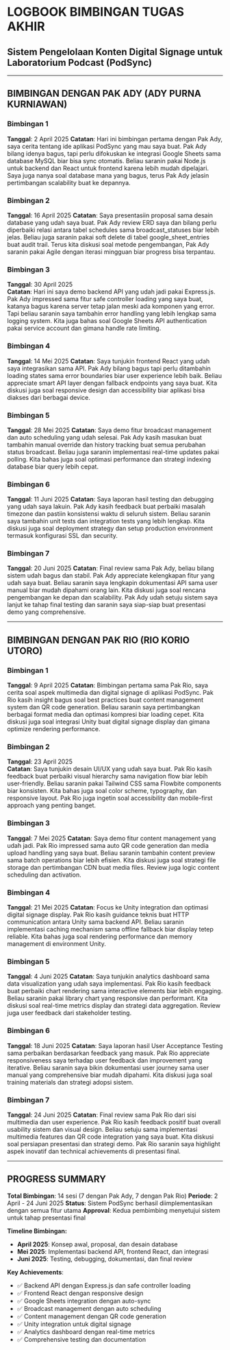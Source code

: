 # LOGBOOK BIMBINGAN TUGAS AKHIR
## Sistem Pengelolaan Konten Digital Signage untuk Laboratorium Podcast (PodSync)

---

## BIMBINGAN DENGAN PAK ADY (ADY PURNA KURNIAWAN)

### Bimbingan 1
**Tanggal**: 2 April 2025
**Catatan**: 
Hari ini bimbingan pertama dengan Pak Ady, saya cerita tentang ide aplikasi PodSync yang mau saya buat. Pak Ady bilang idenya bagus, tapi perlu difokuskan ke integrasi Google Sheets sama database MySQL biar bisa sync otomatis. Beliau saranin pakai Node.js untuk backend dan React untuk frontend karena lebih mudah dipelajari. Saya juga nanya soal database mana yang bagus, terus Pak Ady jelasin pertimbangan scalability buat ke depannya.

### Bimbingan 2  
**Tanggal**: 16 April 2025
**Catatan**:
Saya presentasiin proposal sama desain database yang udah saya buat. Pak Ady review ERD saya dan bilang perlu diperbaiki relasi antara tabel schedules sama broadcast_statuses biar lebih jelas. Beliau juga saranin pakai soft delete di tabel google_sheet_entries buat audit trail. Terus kita diskusi soal metode pengembangan, Pak Ady saranin pakai Agile dengan iterasi mingguan biar progress bisa terpantau.

### Bimbingan 3
**Tanggal**: 30 April 2025  
**Catatan**:
Hari ini saya demo backend API yang udah jadi pakai Express.js. Pak Ady impressed sama fitur safe controller loading yang saya buat, katanya bagus karena server tetap jalan meski ada komponen yang error. Tapi beliau saranin saya tambahin error handling yang lebih lengkap sama logging system. Kita juga bahas soal Google Sheets API authentication pakai service account dan gimana handle rate limiting.

### Bimbingan 4
**Tanggal**: 14 Mei 2025
**Catatan**: 
Saya tunjukin frontend React yang udah saya integrasikan sama API. Pak Ady bilang bagus tapi perlu ditambahin loading states sama error boundaries biar user experience lebih baik. Beliau appreciate smart API layer dengan fallback endpoints yang saya buat. Kita diskusi juga soal responsive design dan accessibility biar aplikasi bisa diakses dari berbagai device.

### Bimbingan 5
**Tanggal**: 28 Mei 2025
**Catatan**:
Saya demo fitur broadcast management dan auto scheduling yang udah selesai. Pak Ady kasih masukan buat tambahin manual override dan history tracking buat semua perubahan status broadcast. Beliau juga saranin implementasi real-time updates pakai polling. Kita bahas juga soal optimasi performance dan strategi indexing database biar query lebih cepat.

### Bimbingan 6
**Tanggal**: 11 Juni 2025
**Catatan**:
Saya laporan hasil testing dan debugging yang udah saya lakuin. Pak Ady kasih feedback buat perbaiki masalah timezone dan pastiin konsistensi waktu di seluruh sistem. Beliau saranin saya tambahin unit tests dan integration tests yang lebih lengkap. Kita diskusi juga soal deployment strategy dan setup production environment termasuk konfigurasi SSL dan security.

### Bimbingan 7
**Tanggal**: 20 Juni 2025
**Catatan**:
Final review sama Pak Ady, beliau bilang sistem udah bagus dan stabil. Pak Ady appreciate kelengkapan fitur yang udah saya buat. Beliau saranin saya lengkapin dokumentasi API sama user manual biar mudah dipahami orang lain. Kita diskusi juga soal rencana pengembangan ke depan dan scalability. Pak Ady udah setuju sistem saya lanjut ke tahap final testing dan saranin saya siap-siap buat presentasi demo yang comprehensive.

---

## BIMBINGAN DENGAN PAK RIO (RIO KORIO UTORO)

### Bimbingan 1
**Tanggal**: 9 April 2025
**Catatan**:
Bimbingan pertama sama Pak Rio, saya cerita soal aspek multimedia dan digital signage di aplikasi PodSync. Pak Rio kasih insight bagus soal best practices buat content management system dan QR code generation. Beliau saranin saya pertimbangkan berbagai format media dan optimasi kompresi biar loading cepet. Kita diskusi juga soal integrasi Unity buat digital signage display dan gimana optimize rendering performance.

### Bimbingan 2
**Tanggal**: 23 April 2025  
**Catatan**:
Saya tunjukin desain UI/UX yang udah saya buat. Pak Rio kasih feedback buat perbaiki visual hierarchy sama navigation flow biar lebih user-friendly. Beliau saranin pakai Tailwind CSS sama Flowbite components biar konsisten. Kita bahas juga soal color scheme, typography, dan responsive layout. Pak Rio juga ingetin soal accessibility dan mobile-first approach yang penting banget.

### Bimbingan 3
**Tanggal**: 7 Mei 2025
**Catatan**:
Saya demo fitur content management yang udah jadi. Pak Rio impressed sama auto QR code generation dan media upload handling yang saya buat. Beliau saranin tambahin content preview sama batch operations biar lebih efisien. Kita diskusi juga soal strategi file storage dan pertimbangan CDN buat media files. Review juga logic content scheduling dan activation.

### Bimbingan 4
**Tanggal**: 21 Mei 2025
**Catatan**:
Focus ke Unity integration dan optimasi digital signage display. Pak Rio kasih guidance teknis buat HTTP communication antara Unity sama backend API. Beliau saranin implementasi caching mechanism sama offline fallback biar display tetep reliable. Kita bahas juga soal rendering performance dan memory management di environment Unity.

### Bimbingan 5  
**Tanggal**: 4 Juni 2025
**Catatan**:
Saya tunjukin analytics dashboard sama data visualization yang udah saya implementasi. Pak Rio kasih feedback buat perbaiki chart rendering sama interactive elements biar lebih engaging. Beliau saranin pakai library chart yang responsive dan performant. Kita diskusi soal real-time metrics display dan strategi data aggregation. Review juga user feedback dari stakeholder testing.

### Bimbingan 6
**Tanggal**: 18 Juni 2025
**Catatan**:
Saya laporan hasil User Acceptance Testing sama perbaikan berdasarkan feedback yang masuk. Pak Rio appreciate responsiveness saya terhadap user feedback dan improvement yang iterative. Beliau saranin saya bikin dokumentasi user journey sama user manual yang comprehensive biar mudah dipahami. Kita diskusi juga soal training materials dan strategi adopsi sistem.

### Bimbingan 7
**Tanggal**: 24 Juni 2025
**Catatan**:
Final review sama Pak Rio dari sisi multimedia dan user experience. Pak Rio kasih feedback positif buat overall usability sistem dan visual design. Beliau setuju sama implementasi multimedia features dan QR code integration yang saya buat. Kita diskusi soal persiapan presentasi dan strategi demo. Pak Rio saranin saya highlight aspek inovatif dan technical achievements di presentasi final.

---

## PROGRESS SUMMARY

**Total Bimbingan**: 14 sesi (7 dengan Pak Ady, 7 dengan Pak Rio)
**Periode**: 2 April - 24 Juni 2025
**Status**: Sistem PodSync berhasil diimplementasikan dengan semua fitur utama
**Approval**: Kedua pembimbing menyetujui sistem untuk tahap presentasi final

**Timeline Bimbingan:**
- **April 2025**: Konsep awal, proposal, dan desain database
- **Mei 2025**: Implementasi backend API, frontend React, dan integrasi
- **Juni 2025**: Testing, debugging, dokumentasi, dan final review

**Key Achievements**:
- ✅ Backend API dengan Express.js dan safe controller loading
- ✅ Frontend React dengan responsive design  
- ✅ Google Sheets integration dengan auto-sync
- ✅ Broadcast management dengan auto scheduling
- ✅ Content management dengan QR code generation
- ✅ Unity integration untuk digital signage
- ✅ Analytics dashboard dengan real-time metrics
- ✅ Comprehensive testing dan documentation